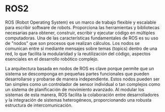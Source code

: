 # ROS2 
ROS (Robot Operating System) es un marco de trabajo flexible y escalable para escribir software de robots. Proporciona las herramientas y bibliotecas necesarias para obtener, construir, escribir y ejecutar código en múltiples computadoras. Una de las características fundamentales de ROS es su uso de "nodos" que son procesos que realizan cálculos. Los nodos se comunican entre sí mediante mensajes sobre temas (topics) dentro de una red, lo que facilita la modularidad y la reutilización del código, aspectos esenciales en el desarrollo robótico complejo.

La arquitectura basada en nodos de ROS es clave porque permite que un sistema se descomponga en pequeñas partes funcionales que pueden desarrollarse y probarse de manera independiente. Estos nodos pueden ser tan simples como un controlador de sensor individual o tan complejos como un sistema de planificación de movimiento avanzado. Al modular los sistemas de esta manera, ROS facilita la colaboración entre desarrolladores y la integración de sistemas heterogéneos, proporcionando una robusta estructura de intercomunicación.
